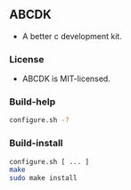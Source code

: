 
## ABCDK

* A better c development kit. 

### License

* ABCDK is MIT-licensed.

### Build-help

```bash
configure.sh -?
```
### Build-install

```bash
configure.sh [ ... ]
make
sudo make install
```
